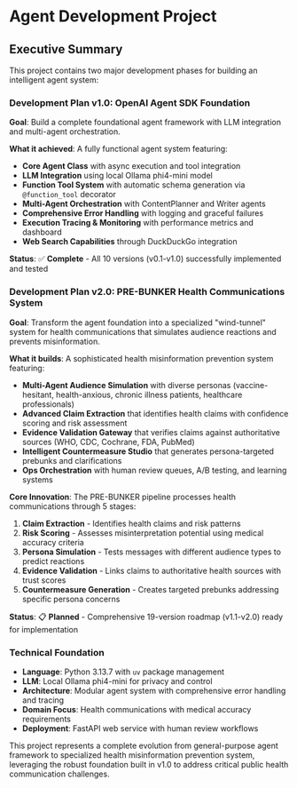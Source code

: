 # Agent Development Project

## Executive Summary

This project contains two major development phases for building an intelligent agent system:

### Development Plan v1.0: OpenAI Agent SDK Foundation
**Goal**: Build a complete foundational agent framework with LLM integration and multi-agent orchestration.

**What it achieved**: A fully functional agent system featuring:
- **Core Agent Class** with async execution and tool integration
- **LLM Integration** using local Ollama phi4-mini model
- **Function Tool System** with automatic schema generation via `@function_tool` decorator
- **Multi-Agent Orchestration** with ContentPlanner and Writer agents
- **Comprehensive Error Handling** with logging and graceful failures
- **Execution Tracing & Monitoring** with performance metrics and dashboard
- **Web Search Capabilities** through DuckDuckGo integration

**Status**: ✅ **Complete** - All 10 versions (v0.1-v1.0) successfully implemented and tested

### Development Plan v2.0: PRE-BUNKER Health Communications System
**Goal**: Transform the agent foundation into a specialized "wind-tunnel" system for health communications that simulates audience reactions and prevents misinformation.

**What it builds**: A sophisticated health misinformation prevention system featuring:
- **Multi-Agent Audience Simulation** with diverse personas (vaccine-hesitant, health-anxious, chronic illness patients, healthcare professionals)
- **Advanced Claim Extraction** that identifies health claims with confidence scoring and risk assessment
- **Evidence Validation Gateway** that verifies claims against authoritative sources (WHO, CDC, Cochrane, FDA, PubMed)
- **Intelligent Countermeasure Studio** that generates persona-targeted prebunks and clarifications
- **Ops Orchestration** with human review queues, A/B testing, and learning systems

**Core Innovation**: The PRE-BUNKER pipeline processes health communications through 5 stages:
1. **Claim Extraction** - Identifies health claims and risk patterns
2. **Risk Scoring** - Assesses misinterpretation potential using medical accuracy criteria
3. **Persona Simulation** - Tests messages with different audience types to predict reactions
4. **Evidence Validation** - Links claims to authoritative health sources with trust scores
5. **Countermeasure Generation** - Creates targeted prebunks addressing specific persona concerns

**Status**: 📋 **Planned** - Comprehensive 19-version roadmap (v1.1-v2.0) ready for implementation

### Technical Foundation
- **Language**: Python 3.13.7 with `uv` package management
- **LLM**: Local Ollama phi4-mini for privacy and control
- **Architecture**: Modular agent system with comprehensive error handling and tracing
- **Domain Focus**: Health communications with medical accuracy requirements
- **Deployment**: FastAPI web service with human review workflows

This project represents a complete evolution from general-purpose agent framework to specialized health misinformation prevention system, leveraging the robust foundation built in v1.0 to address critical public health communication challenges.